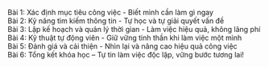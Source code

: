 Bài 1: Xác định mục tiêu công việc - Biết mình cần làm gì ngay  
Bài 2: Kỹ năng tìm kiếm thông tin - Tự học và tự giải quyết vấn đề  
Bài 3: Lập kế hoạch và quản lý thời gian - Làm việc hiệu quả, không lãng phí  
Bài 4: Kỹ thuật tự động viên - Giữ vững tinh thần khi làm việc một mình  
Bài 5: Đánh giá và cải thiện - Nhìn lại và nâng cao hiệu quả công việc  
Bài 6: Tổng kết khóa học – Tự tin làm việc độc lập, vững bước tương lai!